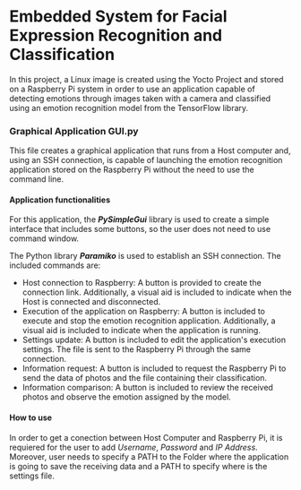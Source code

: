 # Embedded System for Facial Expression Recognition and Classification

In this project, a Linux image is created using the Yocto Project and stored on a Raspberry Pi system in order to use an application capable of detecting emotions through images taken with a camera and classified using an emotion recognition model from the TensorFlow library.

### Graphical Application GUI.py

This file creates a graphical application that runs from a Host computer and, using an SSH connection, is capable of launching the emotion recognition application stored on the Raspberry Pi without the need to use the command line.

#### Application functionalities

For this application, the **_PySimpleGui_** library is used to create a simple interface that includes some buttons, so the user does not need to use command window.

The Python library **_Paramiko_** is used to establish an SSH connection. The included commands are:

- Host connection to Raspberry: A button is provided to create the connection link. Additionally, a visual aid is included to indicate when the Host is connected and disconnected.
- Execution of the application on Raspberry: A button is included to execute and stop the emotion recognition application. Additionally, a visual aid is included to indicate when the application is running.
- Settings update: A button is included to edit the application's execution settings. The file is sent to the Raspberry Pi through the same connection.
- Information request: A button is included to request the Raspberry Pi to send the data of photos and the file containing their classification.
- Information comparison: A button is included to review the received photos and observe the emotion assigned by the model.

#### How to use

In order to get a conection between Host Computer and Raspberry Pi, it is requiered for the user to add _Username_, _Password_ and _IP Address_. Moreover, user needs to specify a PATH to the Folder where the application is going to save the receiving data and a PATH to specify where is the settings file.